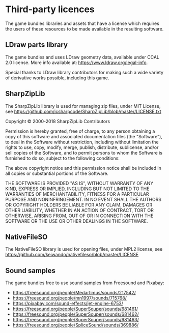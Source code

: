 # Third-party licences
The game bundles libraries and assets that have a license which requires the users of these resources to be made available in the resulting software.

## LDraw parts library
The game bundles and uses LDraw geometry data, available under CCAL 2.0 license. More info available at: https://www.ldraw.org/legal-info.

Special thanks to LDraw library contributors for making such a wide variety of derivative works possible, including this game.

## SharpZipLib
The SharpZipLib library is used for managing zip files, under MIT License, see https://github.com/icsharpcode/SharpZipLib/blob/master/LICENSE.txt 

Copyright © 2000-2018 SharpZipLib Contributors

Permission is hereby granted, free of charge, to any person obtaining a copy of this
software and associated documentation files (the "Software"), to deal in the Software
without restriction, including without limitation the rights to use, copy, modify, merge,
publish, distribute, sublicense, and/or sell copies of the Software, and to permit persons
to whom the Software is furnished to do so, subject to the following conditions:

The above copyright notice and this permission notice shall be included in all copies or
substantial portions of the Software.

THE SOFTWARE IS PROVIDED "AS IS", WITHOUT WARRANTY OF ANY KIND, EXPRESS OR IMPLIED,
INCLUDING BUT NOT LIMITED TO THE WARRANTIES OF MERCHANTABILITY, FITNESS FOR A PARTICULAR
PURPOSE AND NONINFRINGEMENT. IN NO EVENT SHALL THE AUTHORS OR COPYRIGHT HOLDERS BE LIABLE
FOR ANY CLAIM, DAMAGES OR OTHER LIABILITY, WHETHER IN AN ACTION OF CONTRACT, TORT OR
OTHERWISE, ARISING FROM, OUT OF OR IN CONNECTION WITH THE SOFTWARE OR THE USE OR OTHER
DEALINGS IN THE SOFTWARE.

## NativeFileSO
The NativeFileSO library is used for opening files, under MPL2 license, see https://github.com/keiwando/nativefileso/blob/master/LICENSE



## Sound samples
The game bundles free to use sound samples from Freesound and Pixabay:

* https://freesound.org/people/Medartimus/sounds/217542/
* https://freesound.org/people/mn1997/sounds/715768/
* https://pixabay.com/sound-effects/jet-engine-6753/ 
* https://freesound.org/people/SuperSouper/sounds/681461/
* https://freesound.org/people/SuperSouper/sounds/681462/
* https://freesound.org/people/SuperSouper/sounds/681463/
* https://freesound.org/people/SpliceSound/sounds/369886/ 
